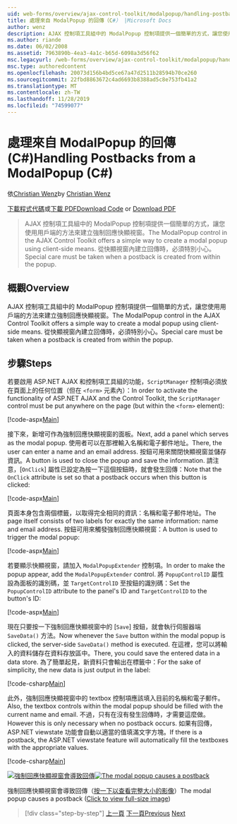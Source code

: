 ```yaml
---
uid: web-forms/overview/ajax-control-toolkit/modalpopup/handling-postbacks-from-a-modalpopup-cs
title: 處理來自 ModalPopup 的回傳（C#） |Microsoft Docs
author: wenz
description: AJAX 控制項工具組中的 ModalPopup 控制項提供一個簡單的方式，讓您使用用戶端的方法來建立強制回應快顯視窗。 當 pos 時，必須特別注意
ms.author: riande
ms.date: 06/02/2008
ms.assetid: 7963890b-4ea3-4a1c-b65d-6098a3d56f62
msc.legacyurl: /web-forms/overview/ajax-control-toolkit/modalpopup/handling-postbacks-from-a-modalpopup-cs
msc.type: authoredcontent
ms.openlocfilehash: 20073d156b4bd5ce67a47d2511b28594b70ce260
ms.sourcegitcommit: 22fbd8863672c4ad6693b8388ad5c8e753fb41a2
ms.translationtype: MT
ms.contentlocale: zh-TW
ms.lasthandoff: 11/28/2019
ms.locfileid: "74599077"
---
```

# <a name="handling-postbacks-from-a-modalpopup-c"></a><span data-ttu-id="ad159-104">處理來自 ModalPopup 的回傳 (C#)</span><span class="sxs-lookup"><span data-stu-id="ad159-104">Handling Postbacks from a ModalPopup (C#)</span></span>

<span data-ttu-id="ad159-105">依[Christian Wenz](https://github.com/wenz)</span><span class="sxs-lookup"><span data-stu-id="ad159-105">by [Christian Wenz](https://github.com/wenz)</span></span>

<span data-ttu-id="ad159-106">[下載程式代碼](https://download.microsoft.com/download/2/4/0/24052038-f942-4336-905b-b60ae56f0dd5/ModalPopup3.cs.zip)或[下載 PDF](https://download.microsoft.com/download/b/6/a/b6ae89ee-df69-4c87-9bfb-ad1eb2b23373/modalpopup3CS.pdf)</span><span class="sxs-lookup"><span data-stu-id="ad159-106">[Download Code](https://download.microsoft.com/download/2/4/0/24052038-f942-4336-905b-b60ae56f0dd5/ModalPopup3.cs.zip) or [Download PDF](https://download.microsoft.com/download/b/6/a/b6ae89ee-df69-4c87-9bfb-ad1eb2b23373/modalpopup3CS.pdf)</span></span>

> <span data-ttu-id="ad159-107">AJAX 控制項工具組中的 ModalPopup 控制項提供一個簡單的方式，讓您使用用戶端的方法來建立強制回應快顯視窗。</span><span class="sxs-lookup"><span data-stu-id="ad159-107">The ModalPopup control in the AJAX Control Toolkit offers a simple way to create a modal popup using client-side means.</span></span> <span data-ttu-id="ad159-108">從快顯視窗內建立回傳時，必須特別小心。</span><span class="sxs-lookup"><span data-stu-id="ad159-108">Special care must be taken when a postback is created from within the popup.</span></span>

## <a name="overview"></a><span data-ttu-id="ad159-109">概觀</span><span class="sxs-lookup"><span data-stu-id="ad159-109">Overview</span></span>

<span data-ttu-id="ad159-110">AJAX 控制項工具組中的 ModalPopup 控制項提供一個簡單的方式，讓您使用用戶端的方法來建立強制回應快顯視窗。</span><span class="sxs-lookup"><span data-stu-id="ad159-110">The ModalPopup control in the AJAX Control Toolkit offers a simple way to create a modal popup using client-side means.</span></span> <span data-ttu-id="ad159-111">從快顯視窗內建立回傳時，必須特別小心。</span><span class="sxs-lookup"><span data-stu-id="ad159-111">Special care must be taken when a postback is created from within the popup.</span></span>

## <a name="steps"></a><span data-ttu-id="ad159-112">步驟</span><span class="sxs-lookup"><span data-stu-id="ad159-112">Steps</span></span>

<span data-ttu-id="ad159-113">若要啟用 ASP.NET AJAX 和控制項工具組的功能，`ScriptManager` 控制項必須放在頁面上的任何位置（但在 `<form>` 元素內）：</span><span class="sxs-lookup"><span data-stu-id="ad159-113">In order to activate the functionality of ASP.NET AJAX and the Control Toolkit, the `ScriptManager` control must be put anywhere on the page (but within the `<form>` element):</span></span>

[!code-aspx[Main](handling-postbacks-from-a-modalpopup-cs/samples/sample1.aspx)]

<span data-ttu-id="ad159-114">接下來，新增可作為強制回應快顯視窗的面板。</span><span class="sxs-lookup"><span data-stu-id="ad159-114">Next, add a panel which serves as the modal popup.</span></span> <span data-ttu-id="ad159-115">使用者可以在那裡輸入名稱和電子郵件地址。</span><span class="sxs-lookup"><span data-stu-id="ad159-115">There, the user can enter a name and an email address.</span></span> <span data-ttu-id="ad159-116">按鈕可用來關閉快顯視窗並儲存資訊。</span><span class="sxs-lookup"><span data-stu-id="ad159-116">A button is used to close the popup and save the information.</span></span> <span data-ttu-id="ad159-117">請注意，[`OnClick`] 屬性已設定為按一下這個按鈕時，就會發生回傳：</span><span class="sxs-lookup"><span data-stu-id="ad159-117">Note that the `OnClick` attribute is set so that a postback occurs when this button is clicked:</span></span>

[!code-aspx[Main](handling-postbacks-from-a-modalpopup-cs/samples/sample2.aspx)]

<span data-ttu-id="ad159-118">頁面本身包含兩個標籤，以取得完全相同的資訊：名稱和電子郵件地址。</span><span class="sxs-lookup"><span data-stu-id="ad159-118">The page itself consists of two labels for exactly the same information: name and email address.</span></span> <span data-ttu-id="ad159-119">按鈕可用來觸發強制回應快顯視窗：</span><span class="sxs-lookup"><span data-stu-id="ad159-119">A button is used to trigger the modal popup:</span></span>

[!code-aspx[Main](handling-postbacks-from-a-modalpopup-cs/samples/sample3.aspx)]

<span data-ttu-id="ad159-120">若要顯示快顯視窗，請加入 `ModalPopupExtender` 控制項。</span><span class="sxs-lookup"><span data-stu-id="ad159-120">In order to make the popup appear, add the `ModalPopupExtender` control.</span></span> <span data-ttu-id="ad159-121">將 `PopupControlID` 屬性設為面板的識別碼，並 `TargetControlID` 至按鈕的識別碼：</span><span class="sxs-lookup"><span data-stu-id="ad159-121">Set the `PopupControlID` attribute to the panel's ID and `TargetControlID` to the button's ID:</span></span>

[!code-aspx[Main](handling-postbacks-from-a-modalpopup-cs/samples/sample4.aspx)]

<span data-ttu-id="ad159-122">現在只要按一下強制回應快顯視窗中的 [`Save`] 按鈕，就會執行伺服器端 `SaveData()` 方法。</span><span class="sxs-lookup"><span data-stu-id="ad159-122">Now whenever the `Save` button within the modal popup is clicked, the server-side `SaveData()` method is executed.</span></span> <span data-ttu-id="ad159-123">在這裡，您可以將輸入的資料儲存在資料存放區中。</span><span class="sxs-lookup"><span data-stu-id="ad159-123">There, you could save the entered data in a data store.</span></span> <span data-ttu-id="ad159-124">為了簡單起見，新資料只會輸出在標籤中：</span><span class="sxs-lookup"><span data-stu-id="ad159-124">For the sake of simplicity, the new data is just output in the label:</span></span>

[!code-csharp[Main](handling-postbacks-from-a-modalpopup-cs/samples/sample5.cs)]

<span data-ttu-id="ad159-125">此外，強制回應快顯視窗中的 textbox 控制項應該填入目前的名稱和電子郵件。</span><span class="sxs-lookup"><span data-stu-id="ad159-125">Also, the textbox controls within the modal popup should be filled with the current name and email.</span></span> <span data-ttu-id="ad159-126">不過，只有在沒有發生回傳時，才需要這麼做。</span><span class="sxs-lookup"><span data-stu-id="ad159-126">However this is only necessary when no postback occurs.</span></span> <span data-ttu-id="ad159-127">如果有回傳，ASP.NET viewstate 功能會自動以適當的值填滿文字方塊。</span><span class="sxs-lookup"><span data-stu-id="ad159-127">If there is a postback, the ASP.NET viewstate feature will automatically fill the textboxes with the appropriate values.</span></span>

[!code-csharp[Main](handling-postbacks-from-a-modalpopup-cs/samples/sample6.cs)]

<span data-ttu-id="ad159-128">[![強制回應快顯視窗會導致回傳](handling-postbacks-from-a-modalpopup-cs/_static/image2.png)](handling-postbacks-from-a-modalpopup-cs/_static/image1.png)</span><span class="sxs-lookup"><span data-stu-id="ad159-128">[![The modal popup causes a postback](handling-postbacks-from-a-modalpopup-cs/_static/image2.png)](handling-postbacks-from-a-modalpopup-cs/_static/image1.png)</span></span>

<span data-ttu-id="ad159-129">強制回應快顯視窗會導致回傳（[按一下以查看完整大小的影像](handling-postbacks-from-a-modalpopup-cs/_static/image3.png)）</span><span class="sxs-lookup"><span data-stu-id="ad159-129">The modal popup causes a postback ([Click to view full-size image](handling-postbacks-from-a-modalpopup-cs/_static/image3.png))</span></span>

> [!div class="step-by-step"]
> <span data-ttu-id="ad159-130">[上一頁](using-modalpopup-with-a-repeater-control-cs.md)
> [下一頁](positioning-a-modalpopup-cs.md)</span><span class="sxs-lookup"><span data-stu-id="ad159-130">[Previous](using-modalpopup-with-a-repeater-control-cs.md)
[Next](positioning-a-modalpopup-cs.md)</span></span>
